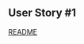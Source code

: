 
## User Story #1
[README](https://github.com/deep-dive-coding-java-cohort-6/capstone-project-ideas-tnordquist/blob/master/README.md)
